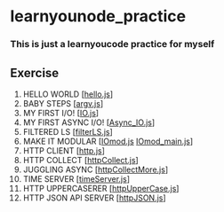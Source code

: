 # learnyounode_practice
### This is just a learnyoucode practice for myself

## Exercise
1. HELLO WORLD [[hello.js](https://github.com/jordanSu/learnyounode_practice/blob/master/hello.js)]
2. BABY STEPS [[argv.js](https://github.com/jordanSu/learnyounode_practice/blob/master/argv.js)]
3. MY FIRST I/O! [[IO.js](https://github.com/jordanSu/learnyounode_practice/blob/master/IO.js)]
4. MY FIRST ASYNC I/O! [[Async_IO.js](https://github.com/jordanSu/learnyounode_practice/blob/master/Async_IO.js)]
5. FILTERED LS [[filterLS.js](https://github.com/jordanSu/learnyounode_practice/blob/master/filterLS.js)]
6. MAKE IT MODULAR [[IOmod.js](https://github.com/jordanSu/learnyounode_practice/blob/master/IOmod.js) [IOmod_main.js](https://github.com/jordanSu/learnyounode_practice/blob/master/IOmod_main.js)]
7. HTTP CLIENT [[http.js](https://github.com/jordanSu/learnyounode_practice/blob/master/http.js)]
8. HTTP COLLECT [[httpCollect.js](https://github.com/jordanSu/learnyounode_practice/blob/master/httpCollect.js)]
9. JUGGLING ASYNC [[httpCollectMore.js](https://github.com/jordanSu/learnyounode_practice/blob/master/httpCollectMore.js)]
10. TIME SERVER [[timeServer.js](https://github.com/jordanSu/learnyounode_practice/blob/master/timeServer.js)]
11. HTTP UPPERCASERER [[httpUpperCase.js](https://github.com/jordanSu/learnyounode_practice/blob/master/httpUpperCase.js)]
12. HTTP JSON API SERVER [[httpJSON.js](https://github.com/jordanSu/learnyounode_practice/blob/master/httpJSON.js)]
